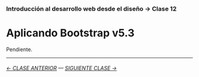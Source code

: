 ### Introducción al desarrollo web desde el diseño → Clase 12

# Aplicando Bootstrap v5.3

Pendiente.

- - - - - - - 

###### [← CLASE ANTERIOR](https://github.com/profesorfaco/dno096-2024/tree/main/clase-11) — [SIGUIENTE CLASE →](https://github.com/profesorfaco/dno096-2024/tree/main/clase-14)
